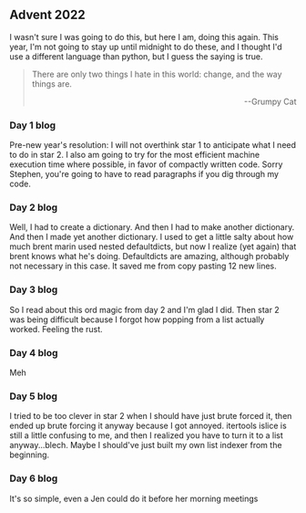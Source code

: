 ## Advent 2022
I wasn't sure I was going to do this, but here I am, doing this again. This year, I'm not going to stay up until midnight to do these, and I thought I'd use a different language than python, but I guess the saying is true.
>There are only two things I hate in this world: change, and the way things are.
><div style="text-align: right"> --Grumpy Cat </div>

### Day 1 blog
Pre-new year's resolution: I will not overthink star 1 to anticipate what I need to do in star 2. I also am going to try for the most efficient machine execution time where possible, in favor of compactly written code. Sorry Stephen, you're going to have to read paragraphs if you dig through my code.

### Day 2 blog
Well, I had to create a dictionary. And then I had to make another dictionary. And then I made yet another dictionary. I used to get a little salty about how much brent marin used nested defaultdicts, but now I realize (yet again) that brent knows what he's doing. Defaultdicts are amazing, although probably not necessary in this case. It saved me from copy pasting 12 new lines.

### Day 3 blog
So I read about this ord magic from day 2 and I'm glad I did. Then star 2 was being difficult because I forgot how popping from a list actually worked. Feeling the rust.

### Day 4 blog
Meh

### Day 5 blog
I tried to be too clever in star 2 when I should have just brute forced it, then ended up brute forcing it anyway because I got annoyed. itertools islice is still a little confusing to me, and then I realized you have to turn it to a list anyway...blech. Maybe I should've just built my own list indexer from the beginning.

### Day 6 blog
It's so simple, even a Jen could do it before her morning meetings
